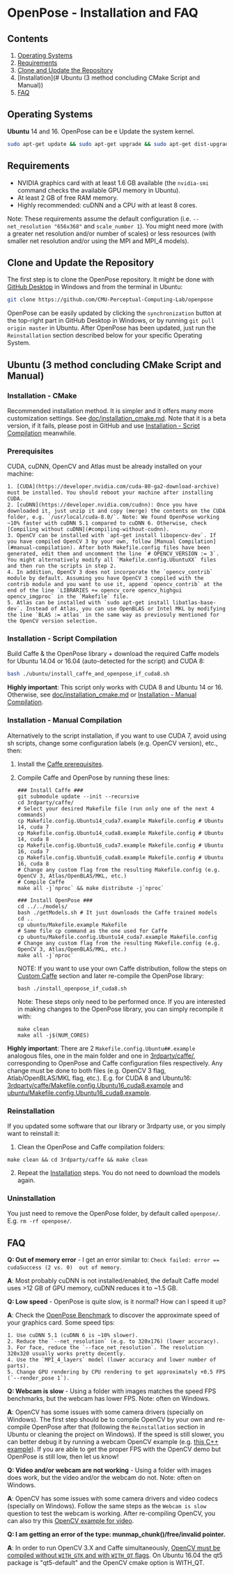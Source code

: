 OpenPose - Installation and FAQ
====================================

## Contents
1. [Operating Systems](#operating-systems)
2. [Requirements](#requirements)
3. [Clone and Update the Repository](#clone-and-update-the-repository)
4. [Installation](# Ubuntu (3 method concluding CMake Script and Manual))
5. [FAQ](#faq)



## Operating Systems
**Ubuntu** 14 and 16.
OpenPose can be e Update the system kernel.
```bash
sudo apt-get update && sudo apt-get upgrade && sudo apt-get dist-upgrade && sudo apt-get autoremove
```





## Requirements
- NVIDIA graphics card with at least 1.6 GB available (the `nvidia-smi` command checks the available GPU memory in Ubuntu).
- At least 2 GB of free RAM memory.
- Highly recommended: cuDNN and a CPU with at least 8 cores.

Note: These requirements assume the default configuration (i.e. `--net_resolution "656x368"` and `scale_number 1`). You might need more (with a greater net resolution and/or number of scales) or less resources (with smaller net resolution and/or using the MPI and MPI_4 models).





## Clone and Update the Repository
The first step is to clone the OpenPose repository. It might be done with [GitHub Desktop](https://desktop.github.com/) in Windows and from the terminal in Ubuntu:
```bash
git clone https://github.com/CMU-Perceptual-Computing-Lab/openpose
```

OpenPose can be easily updated by clicking the `synchronization` button at the top-right part in GitHub Desktop in Windows, or by running `git pull origin master` in Ubuntu. After OpenPose has been updated, just run the `Reinstallation` section described below for your specific Operating System.





## Ubuntu (3 method concluding CMake Script and Manual)
### Installation - CMake
Recommended installation method. It is simpler and it offers many more customization settings. See [doc/installation_cmake.md](installation_cmake.md). Note that it is a beta version, if it fails, please post in GitHub and use [Installation - Script Compilation](#installation---script-compilation) meanwhile.



### Prerequisites
CUDA, cuDNN, OpenCV and Atlas must be already installed on your machine:

    1. [CUDA](https://developer.nvidia.com/cuda-80-ga2-download-archive) must be installed. You should reboot your machine after installing CUDA.
    2. [cuDNN](https://developer.nvidia.com/cudnn): Once you have downloaded it, just unzip it and copy (merge) the contents on the CUDA folder, e.g. `/usr/local/cuda-8.0/`. Note: We found OpenPose working ~10% faster with cuDNN 5.1 compared to cuDNN 6. Otherwise, check [Compiling without cuDNN](#compiling-without-cudnn).
    3. OpenCV can be installed with `apt-get install libopencv-dev`. If you have compiled OpenCV 3 by your own, follow [Manual Compilation](#manual-compilation). After both Makefile.config files have been generated, edit them and uncomment the line `# OPENCV_VERSION := 3`. You might alternatively modify all `Makefile.config.UbuntuXX` files and then run the scripts in step 2.
    4. In addition, OpenCV 3 does not incorporate the `opencv_contrib` module by default. Assuming you have OpenCV 3 compiled with the contrib module and you want to use it, append `opencv_contrib` at the end of the line `LIBRARIES += opencv_core opencv_highgui opencv_imgproc` in the `Makefile` file.
    5. Atlas can be installed with `sudo apt-get install libatlas-base-dev`. Instead of Atlas, you can use OpenBLAS or Intel MKL by modifying the line `BLAS := atlas` in the same way as previosuly mentioned for the OpenCV version selection.



### Installation - Script Compilation
Build Caffe & the OpenPose library + download the required Caffe models for Ubuntu 14.04 or 16.04 (auto-detected for the script) and CUDA 8:
```bash
bash ./ubuntu/install_caffe_and_openpose_if_cuda8.sh
```
**Highly important**: This script only works with CUDA 8 and Ubuntu 14 or 16. Otherwise, see [doc/installation_cmake.md](installation_cmake.md) or [Installation - Manual Compilation](#installation---manual-compilation).



### Installation - Manual Compilation
Alternatively to the script installation, if you want to use CUDA 7, avoid using sh scripts, change some configuration labels (e.g. OpenCV version), etc., then:
1. Install the [Caffe prerequisites](http://caffe.berkeleyvision.org/installation.html).
2. Compile Caffe and OpenPose by running these lines:
    ```
    ### Install Caffe ###
    git submodule update --init --recursive
    cd 3rdparty/caffe/
    # Select your desired Makefile file (run only one of the next 4 commands)
    cp Makefile.config.Ubuntu14_cuda7.example Makefile.config # Ubuntu 14, cuda 7
    cp Makefile.config.Ubuntu14_cuda8.example Makefile.config # Ubuntu 14, cuda 8
    cp Makefile.config.Ubuntu16_cuda7.example Makefile.config # Ubuntu 16, cuda 7
    cp Makefile.config.Ubuntu16_cuda8.example Makefile.config # Ubuntu 16, cuda 8
    # Change any custom flag from the resulting Makefile.config (e.g. OpenCV 3, Atlas/OpenBLAS/MKL, etc.)
    # Compile Caffe
    make all -j`nproc` && make distribute -j`nproc`

    ### Install OpenPose ###
    cd ../../models/
    bash ./getModels.sh # It just downloads the Caffe trained models
    cd ..
    cp ubuntu/Makefile.example Makefile
    # Same file cp command as the one used for Caffe
    cp ubuntu/Makefile.config.Ubuntu14_cuda7.example Makefile.config
    # Change any custom flag from the resulting Makefile.config (e.g. OpenCV 3, Atlas/OpenBLAS/MKL, etc.)
    make all -j`nproc`
    ```

    NOTE: If you want to use your own Caffe distribution, follow the steps on [Custom Caffe](#custom-caffe) section and later re-compile the OpenPose library:
    ```
    bash ./install_openpose_if_cuda8.sh
    ```
    Note: These steps only need to be performed once. If you are interested in making changes to the OpenPose library, you can simply recompile it with:
    ```
    make clean
    make all -j$(NUM_CORES)
    ```
**Highly important**: There are 2 `Makefile.config.Ubuntu##.example` analogous files, one in the main folder and one in [3rdparty/caffe/](../3rdparty/caffe/), corresponding to OpenPose and Caffe configuration files respectively. Any change must be done to both files (e.g. OpenCV 3 flag, Atlab/OpenBLAS/MKL flag, etc.). E.g. for CUDA 8 and Ubuntu16: [3rdparty/caffe/Makefile.config.Ubuntu16_cuda8.example](../3rdparty/caffe/Makefile.config.Ubuntu16.example) and [ubuntu/Makefile.config.Ubuntu16_cuda8.example](../ubuntu/Makefile.config.Ubuntu16_cuda8.example).



### Reinstallation
If you updated some software that our library or 3rdparty use, or you simply want to reinstall it:
1. Clean the OpenPose and Caffe compilation folders:
```
make clean && cd 3rdparty/caffe && make clean
```
2. Repeat the [Installation](#installation) steps. You do not need to download the models again.



### Uninstallation
You just need to remove the OpenPose folder, by default called `openpose/`. E.g. `rm -rf openpose/`.





## FAQ
**Q: Out of memory error** - I get an error similar to: `Check failed: error == cudaSuccess (2 vs. 0)  out of memory`.

**A**: Most probably cuDNN is not installed/enabled, the default Caffe model uses >12 GB of GPU memory, cuDNN reduces it to ~1.5 GB.



**Q: Low speed** - OpenPose is quite slow, is it normal? How can I speed it up?

**A**: Check the [OpenPose Benchmark](https://docs.google.com/spreadsheets/d/1-DynFGvoScvfWDA1P4jDInCkbD4lg0IKOYbXgEq0sK0/edit#gid=0) to discover the approximate speed of your graphics card. Some speed tips:

    1. Use cuDNN 5.1 (cuDNN 6 is ~10% slower).
    2. Reduce the `--net_resolution` (e.g. to 320x176) (lower accuracy).
    3. For face, reduce the `--face_net_resolution`. The resolution 320x320 usually works pretty decently.
    4. Use the `MPI_4_layers` model (lower accuracy and lower number of parts).
    5. Change GPU rendering by CPU rendering to get approximately +0.5 FPS (`--render_pose 1`).



**Q: Webcam is slow** - Using a folder with images matches the speed FPS benchmarks, but the webcam has lower FPS. Note: often on Windows.

**A**: OpenCV has some issues with some camera drivers (specially on Windows). The first step should be to compile OpenCV by your own and re-compile OpenPose after that (following the `Reinstallation` section in Ubuntu or cleaning the project on Windows). If the speed is still slower, you can better debug it by running a webcam OpenCV example (e.g. [this C++ example](http://answers.opencv.org/question/1/how-can-i-get-frames-from-my-webcam/)). If you are able to get the proper FPS with the OpenCV demo but OpenPose is still low, then let us know!



**Q: Video and/or webcam are not working** - Using a folder with images does work, but the video and/or the webcam do not. Note: often on Windows.

**A**: OpenCV has some issues with some camera drivers and video codecs (specially on Windows). Follow the same steps as the `Webcam is slow` question to test the webcam is working. After re-compiling OpenCV, you can also try this [OpenCV example for video](http://docs.opencv.org/3.0-beta/modules/videoio/doc/reading_and_writing_video.html).



**Q: I am getting an error of the type: munmap_chunk()/free/invalid pointer.**

**A**: In order to run OpenCV 3.X and Caffe simultaneously, [OpenCV must be compiled without `WITH_GTK` and with `WITH_QT` flags](https://github.com/BVLC/caffe/issues/5282#issuecomment-306063718). On Ubuntu 16.04 the qt5 package is "qt5-default" and the OpenCV cmake option is WITH_QT.
